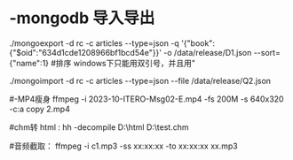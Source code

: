 # -mongodb 导入导出
./mongoexport -d rc -c articles --type=json  -q '{"book":{"$oid":"634d1cde1208966bf1bcd54e"}}' -o /data/release/D1.json --sort={"name":1} #排序  windows下只能用双引号，并且用\"

 ./mongoimport -d rc -c articles --type=json --file /data/release/Q2.json

 #-MP4瘦身
ffmpeg -i 2023-10-ITERO-Msg02-E.mp4 -fs 200M -s 640x320 -c:a copy 2.mp4

#chm转 html :
hh -decompile D:\html D:\test.chm

#音频截取：
ffmpeg -i c1.mp3 -ss xx:xx:xx -to xx:xx:xx xx.mp3
